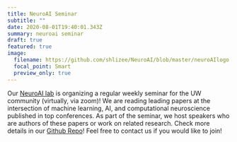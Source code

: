 ```yaml
---
title: NeuroAI Seminar
subtitle: ""
date: 2020-08-01T19:40:01.343Z
summary: neuroai seminar
draft: true
featured: true
image:
  filename: https://github.com/shlizee/NeuroAI/blob/master/neuroAIlogo.png?raw=true
  focal_point: Smart
  preview_only: true
---
```

Our [NeuroAI lab](http://faculty.washington.edu/shlizee/) is organizing a regular weekly seminar for the UW community (virtually, via zoom)! We are reading leading papers at the intersection of machine learning, AI, and computational neuroscience published in top conferences. As part of the seminar, we host speakers who are authors of these papers or work on related research. Check more details in our [Github Repo](https://github.com/shlizee/NeuroAI)! Feel free to contact us if you would like to join!
